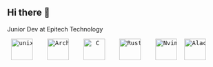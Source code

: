 ## Hi there :wave:

Junior Dev at Epitech Technology

<pre align="center">
<img alt="unixporn" src="https://pbs.twimg.com/profile_images/1231533393038454784/UpAi4Y5__400x400.jpg" width="50" />    <img alt="Arch" src="https://img.icons8.com/?size=100&id=7seppVX8x2nf&format=png&color=000000" height="50" />    <img alt="C" src="https://upload.wikimedia.org/wikipedia/commons/1/19/C_Logo.png" height="50" />    <img alt="Rust" src="https://img.icons8.com/?size=100&id=U41Than0pWOW&format=png&color=FF4D00" height="50" />    <img alt="Nvim" src="https://cdn.discordapp.com/attachments/1365370295635935274/1365381467189940225/HzZM5pYi5TpuAAAAAElFTkSuQmCC.png?ex=680d1a15&is=680bc895&hm=f8480624e646bc9bfb616bcfed95ccd536202aec4c092febfb2554599aeb778b&" height="50" />  <img alt="Alacritty" src="https://media.discordapp.net/attachments/1365370295635935274/1365382552545919106/h9RCAAAQgAAEIQAACBQn8fznYUwuUFxNuAAAAAElFTkSuQmCC.png?ex=680d1b18&is=680bc998&hm=762a4ca666838ba43b6c888a4e5f2a1aca5d79d15c42e03e8054de4334b2dd4b&=&format=webp&quality=lossless" height="50" />    
</pre>
